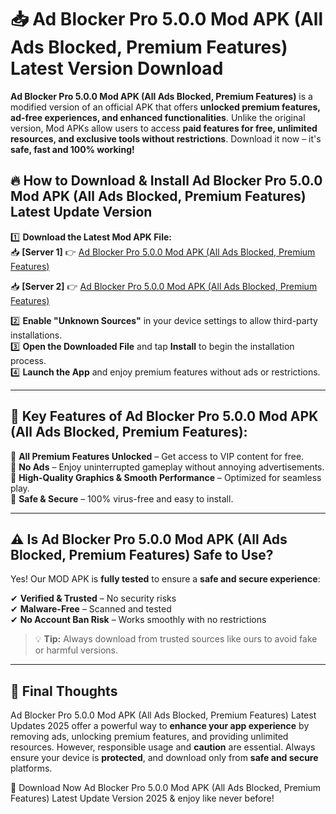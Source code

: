 # 📥 Ad Blocker Pro 5.0.0 Mod APK (All Ads Blocked, Premium Features) Latest Version Download

**Ad Blocker Pro 5.0.0 Mod APK (All Ads Blocked, Premium Features)** is a modified version of an official APK that offers **unlocked premium features, ad-free experiences, and enhanced functionalities**. Unlike the original version, Mod APKs allow users to access **paid features for free, unlimited resources, and exclusive tools without restrictions**. Download it now – it's **safe, fast and 100% working!**

## 🔥 **How to Download & Install Ad Blocker Pro 5.0.0 Mod APK (All Ads Blocked, Premium Features) Latest Update Version**

1️⃣ **Download the Latest Mod APK File:**  
📥 **[Server 1]** 👉 [Ad Blocker Pro 5.0.0 Mod APK (All Ads Blocked, Premium Features)](https://hapymods.com?title=Ad+Blocker+Pro+5.0.0+Mod+APK+(All+Ads+Blocked,+Premium+Features))

📥 **[Server 2]** 👉 [Ad Blocker Pro 5.0.0 Mod APK (All Ads Blocked, Premium Features)](https://hapymods.com?title=Ad+Blocker+Pro+5.0.0+Mod+APK+(All+Ads+Blocked,+Premium+Features))

2️⃣ **Enable "Unknown Sources"** in your device settings to allow third-party installations.  
3️⃣ **Open the Downloaded File** and tap **Install** to begin the installation process.  
4️⃣ **Launch the App** and enjoy premium features without ads or restrictions.

---

## 🌟 **Key Features of Ad Blocker Pro 5.0.0 Mod APK (All Ads Blocked, Premium Features):**
 
🔽 **All Premium Features Unlocked** – Get access to VIP content for free.  
🔽 **No Ads** – Enjoy uninterrupted gameplay without annoying advertisements.  
🔽 **High-Quality Graphics & Smooth Performance** – Optimized for seamless play.  
🔽 **Safe & Secure** – 100% virus-free and easy to install.  

---

## ⚠️ **Is Ad Blocker Pro 5.0.0 Mod APK (All Ads Blocked, Premium Features) Safe to Use?**

Yes! Our MOD APK is **fully tested** to ensure a **safe and secure experience**:

✔ **Verified & Trusted** – No security risks  
✔ **Malware-Free** – Scanned and tested  
✔ **No Account Ban Risk** – Works smoothly with no restrictions

> 💡 **Tip:** Always download from trusted sources like ours to avoid fake or harmful versions.

---

## 📌 **Final Thoughts**
 
Ad Blocker Pro 5.0.0 Mod APK (All Ads Blocked, Premium Features) Latest Updates 2025 offer a powerful way to **enhance your app experience** by removing ads, unlocking premium features, and providing unlimited resources. However, responsible usage and **caution** are essential. Always ensure your device is **protected**, and download only from **safe and secure** platforms.  

🔽 Download Now Ad Blocker Pro 5.0.0 Mod APK (All Ads Blocked, Premium Features) Latest Update Version 2025 & enjoy like never before!